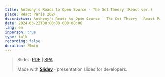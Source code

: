 ```yaml
---
title: Anthony's Roads to Open Source - The Set Theory (React ver.)
place: React Paris 2024
description: Anthony's Roads to Open Source - The Set Theory - React Paris 2024
date: 2024-03-22T08:00:00.000+00:00
lang: en
inperson: true
type: talk
recording: false
duration: 25min
---
```


> Slides: [PDF](https://antfu.me/talks/2024-03-22) | [SPA](https://talks.antfu.me/2024/reactparis)
>
> Made with <Slidev class="inline"/> [**Slidev**](https://github.com/slidevjs/slidev) - presentation slides for developers.
